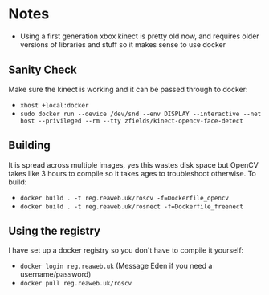 # Notes

- Using a first generation xbox kinect is pretty old now, and requires older versions of libraries and stuff so it makes sense to use docker

## Sanity Check

Make sure the kinect is working and it can be passed through to docker:

 - `xhost +local:docker`
 - `sudo docker run --device /dev/snd --env DISPLAY --interactive --net host --privileged --rm --tty zfields/kinect-opencv-face-detect`

## Building

It is spread across multiple images, yes this wastes disk space but OpenCV takes like 3 hours to compile so it takes ages to troubleshoot
otherwise. To build:

 - `docker build . -t reg.reaweb.uk/roscv -f=Dockerfile_opencv`
 - `docker build . -t reg.reaweb.uk/rosnect -f=Dockerfile_freenect`

## Using the registry

I have set up a docker registry so you don't have to compile it yourself:

 - `docker login reg.reaweb.uk` (Message Eden if you need a username/password)
 - `docker pull reg.reaweb.uk/roscv`